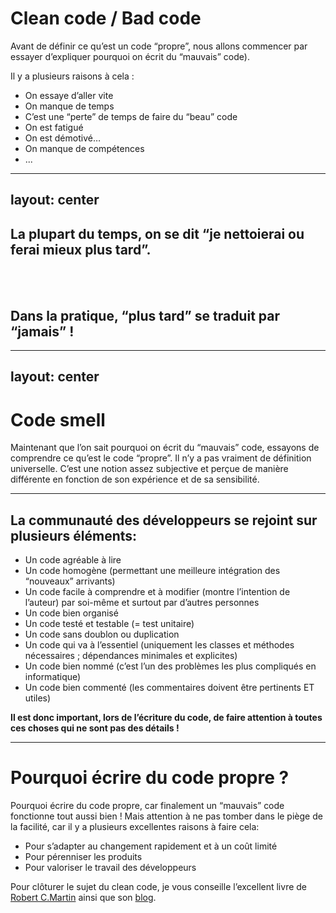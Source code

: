 # Clean code / Bad code

Avant de définir ce qu’est un code “propre”, nous allons commencer par essayer d’expliquer pourquoi on écrit du “mauvais” code).

Il y a plusieurs raisons à cela :

- On essaye d’aller vite
- On manque de temps
- C’est une “perte” de temps de faire du “beau” code
- On est fatigué
- On est démotivé…
- On manque de compétences
- ...

---
layout: center
---

## La plupart du temps, on se dit “je nettoierai ou ferai mieux plus tard”. 

<br><br>

## Dans la pratique, “plus tard” se traduit par “jamais” !

---
layout: center
---

# Code smell

Maintenant que l’on sait pourquoi on écrit du “mauvais” code, essayons de comprendre ce qu’est le code “propre”. Il n’y a pas vraiment de définition universelle. C’est une notion assez subjective et perçue de manière différente en fonction de son expérience et de sa sensibilité.

---

## La communauté des développeurs se rejoint sur plusieurs éléments:

- Un code agréable à lire
- Un code homogène (permettant une meilleure intégration des “nouveaux” arrivants)
- Un code facile à comprendre et à modifier (montre l’intention de l’auteur) par soi-même et surtout par d’autres personnes
- Un code bien organisé
- Un code testé et testable (= test unitaire)
- Un code sans doublon ou duplication
- Un code qui va à l’essentiel (uniquement les classes et méthodes nécessaires ; dépendances minimales et explicites)
- Un code bien nommé (c’est l’un des problèmes les plus compliqués en informatique)
- Un code bien commenté (les commentaires doivent être pertinents ET utiles)

**Il est donc important, lors de l’écriture du code, de faire attention à toutes ces choses qui ne sont pas des détails !**

---

# Pourquoi écrire du code propre ?

Pourquoi écrire du code propre, car finalement un “mauvais” code fonctionne tout aussi bien ! Mais attention à ne pas tomber dans le piège de la facilité, car il y a plusieurs excellentes raisons à faire cela:

- Pour s’adapter au changement rapidement et à un coût limité
- Pour pérenniser les produits
- Pour valoriser le travail des développeurs

Pour clôturer le sujet du clean code, je vous conseille l’excellent livre de [Robert C.Martin](https://www.amazon.com/Clean-Code-Handbook-Software-Craftsmanship/dp/0132350882/) ainsi que son [blog](https://blog.cleancoder.com).
